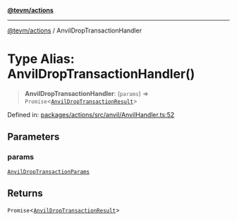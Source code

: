 [**@tevm/actions**](../README.md)

***

[@tevm/actions](../globals.md) / AnvilDropTransactionHandler

# Type Alias: AnvilDropTransactionHandler()

> **AnvilDropTransactionHandler**: (`params`) => `Promise`\<[`AnvilDropTransactionResult`](AnvilDropTransactionResult.md)\>

Defined in: [packages/actions/src/anvil/AnvilHandler.ts:52](https://github.com/evmts/tevm-monorepo/blob/main/packages/actions/src/anvil/AnvilHandler.ts#L52)

## Parameters

### params

[`AnvilDropTransactionParams`](AnvilDropTransactionParams.md)

## Returns

`Promise`\<[`AnvilDropTransactionResult`](AnvilDropTransactionResult.md)\>
